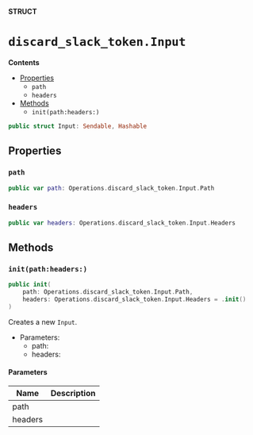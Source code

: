 **STRUCT**

# `discard_slack_token.Input`

**Contents**

- [Properties](#properties)
  - `path`
  - `headers`
- [Methods](#methods)
  - `init(path:headers:)`

```swift
public struct Input: Sendable, Hashable
```

## Properties
### `path`

```swift
public var path: Operations.discard_slack_token.Input.Path
```

### `headers`

```swift
public var headers: Operations.discard_slack_token.Input.Headers
```

## Methods
### `init(path:headers:)`

```swift
public init(
    path: Operations.discard_slack_token.Input.Path,
    headers: Operations.discard_slack_token.Input.Headers = .init()
)
```

Creates a new `Input`.

- Parameters:
  - path:
  - headers:

#### Parameters

| Name | Description |
| ---- | ----------- |
| path |  |
| headers |  |
